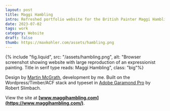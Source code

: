```yaml
---
layout: post
title: Maggi Hambling
intro: Refreshed portfolio website for the British Painter Maggi Hambling.
date: 2023-07-02
tags: work
category: Website
draft: false
thumb: https://maxkohler.com/assets/hambling.png
---
```


{% include "fig.liquid", src: "/assets/hambling.png", alt: "Browser screenshot showing website with large reproduction of an expressionist painting. Title in serif type reads: Maggi Hambling", class: "big"%}

Design by [Martin McGrath](https://martinmcgrath.com/), development by me. Built on the Wordpress/Timber/ACF stack and typeset in [Adobe Garamond Pro](https://fonts.adobe.com/fonts/adobe-garamond) by Robert Slimbach.

View the site at **[www.maggihambling.com](https://www.maggihambling.com/)**.

